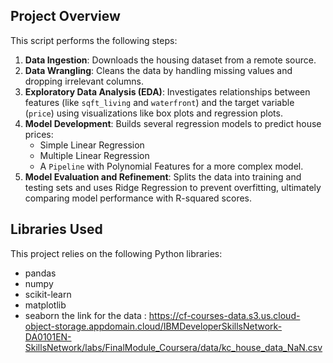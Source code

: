 ## Project Overview

This script performs the following steps:
1.  **Data Ingestion**: Downloads the housing dataset from a remote source.
2.  **Data Wrangling**: Cleans the data by handling missing values and dropping irrelevant columns.
3.  **Exploratory Data Analysis (EDA)**: Investigates relationships between features (like `sqft_living` and `waterfront`) and the target variable (`price`) using visualizations like box plots and regression plots.
4.  **Model Development**: Builds several regression models to predict house prices:
    *   Simple Linear Regression
    *   Multiple Linear Regression
    *   A `Pipeline` with Polynomial Features for a more complex model.
5.  **Model Evaluation and Refinement**: Splits the data into training and testing sets and uses Ridge Regression to prevent overfitting, ultimately comparing model performance with R-squared scores.

## Libraries Used

This project relies on the following Python libraries:
*   pandas
*   numpy
*   scikit-learn
*   matplotlib
*   seaborn
  the link for the data : https://cf-courses-data.s3.us.cloud-object-storage.appdomain.cloud/IBMDeveloperSkillsNetwork-DA0101EN-SkillsNetwork/labs/FinalModule_Coursera/data/kc_house_data_NaN.csv
